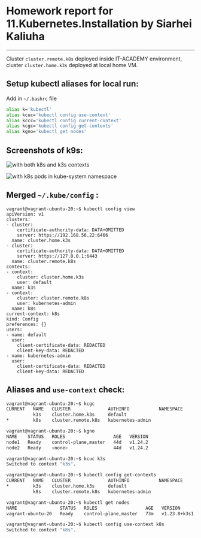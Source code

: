 # Homework report for 11.Kubernetes.Installation by Siarhei Kaliuha

---
Cluster `cluster.remote.k8s` deployed inside IT-ACADEMY environment, cluster `cluster.home.k3s` deployed at local home VM.


## Setup kubectl aliases for local run:

Add in `~/.bashrc` file

```bash
alias k='kubectl'
alias kcuc='kubectl config use-context'
alias kccc='kubectl config current-context'
alias kcgc='kubectl config get-contexts'
alias kgno='kubectl get nodes'
```

## Screenshots of k9s:

![with both k8s and k3s contexts](https://github.com/s-kalyuga/sa.it-academy.by/blob/md-sa2-20-22/Siarhei_Kaliuha/11.Kubernetes.Installation/k8s_k3s_contexts.jpg)

![with k8s pods in kube-system namespace](https://github.com/s-kalyuga/sa.it-academy.by/blob/md-sa2-20-22/Siarhei_Kaliuha/11.Kubernetes.Installation/k8s_pods.jpg)


## Merged `~/.kube/config` : 
```
vagrant@vagrant-ubuntu-20:~$ kubectl config view
apiVersion: v1
clusters:
- cluster:
    certificate-authority-data: DATA+OMITTED
    server: https://192.168.56.22:6466
  name: cluster.home.k3s
- cluster:
    certificate-authority-data: DATA+OMITTED
    server: https://127.0.0.1:6443
  name: cluster.remote.k8s
contexts:
- context:
    cluster: cluster.home.k3s
    user: default
  name: k3s
- context:
    cluster: cluster.remote.k8s
    user: kubernetes-admin
  name: k8s
current-context: k8s
kind: Config
preferences: {}
users:
- name: default
  user:
    client-certificate-data: REDACTED
    client-key-data: REDACTED
- name: kubernetes-admin
  user:
    client-certificate-data: REDACTED
    client-key-data: REDACTED
```

## Aliases and `use-context` check:

```bash
vagrant@vagrant-ubuntu-20:~$ kcgc
CURRENT   NAME   CLUSTER              AUTHINFO           NAMESPACE
          k3s    cluster.home.k3s     default
*         k8s    cluster.remote.k8s   kubernetes-admin

vagrant@vagrant-ubuntu-20:~$ kgno
NAME    STATUS   ROLES                  AGE   VERSION
node1   Ready    control-plane,master   44d   v1.24.2
node2   Ready    <none>                 44d   v1.24.2

vagrant@vagrant-ubuntu-20:~$ kcuc k3s
Switched to context "k3s".

vagrant@vagrant-ubuntu-20:~$ kubectl config get-contexts
CURRENT   NAME   CLUSTER              AUTHINFO           NAMESPACE
*         k3s    cluster.home.k3s     default
          k8s    cluster.remote.k8s   kubernetes-admin

vagrant@vagrant-ubuntu-20:~$ kubectl get nodes
NAME                STATUS   ROLES                  AGE   VERSION
vagrant-ubuntu-20   Ready    control-plane,master   73m   v1.23.8+k3s1

vagrant@vagrant-ubuntu-20:~$ kubectl config use-context k8s
Switched to context "k8s".
```